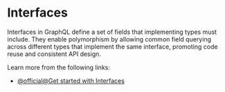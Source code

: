 # Interfaces

Interfaces in GraphQL define a set of fields that implementing types must include. They enable polymorphism by allowing common field querying across different types that implement the same interface, promoting code reuse and consistent API design.

Learn more from the following links:

- [@official@Get started with Interfaces](https://graphql.org/learn/schema/#interfaces)
